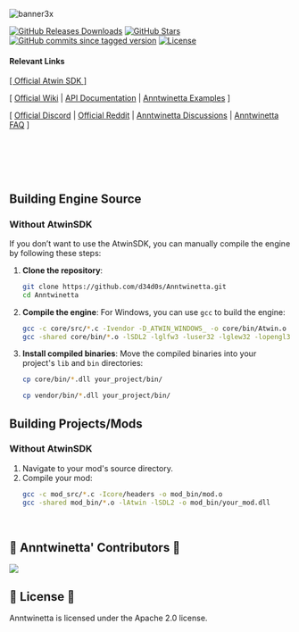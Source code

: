 ![banner3x](https://github.com/user-attachments/assets/fdc5a337-8fd8-4dbb-a4f6-b53edd92c81c)

[![GitHub Releases Downloads](https://img.shields.io/github/downloads/F4R4W4Y/Anntwinetta/total)](https://github.com/F4R4W4Y/Anntwinetta/releases)
[![GitHub Stars](https://img.shields.io/github/stars/F4R4W4Y/Anntwinetta?style=flat&label=stars)](https://github.com/F4R4W4Y/Anntwinetta/stargazers)
[![GitHub commits since tagged version](https://img.shields.io/github/commits-since/F4R4W4Y/Anntwinetta/Anntwinetta.1.0.2024)](https://github.com/F4R4W4Y/Anntwinetta/commits/master)
[![License](https://img.shields.io/badge/license-apache%2Flibpng-green.svg)](LICENSE)

#### Relevant Links
[ [ Official Atwin SDK ] ](https://github.com/d34d0s/AtwinSDK)

[  [Official Wiki](https://github.com/F4R4W4Y/Anntwinetta/wiki) | [API Documentation](https://github.com/F4R4W4Y/Anntwinetta/wiki/Anntwinetta-API-Docs) | [Anntwinetta Examples](https://github.com/F4R4W4Y/Anntwinetta/tree/refactor_01/examples) ]
  
[ [Official Discord](https://discord.gg/e43PDC45wu) | [Official Reddit](https://www.reddit.com/r/Anntwinetta/) | [Anntwinetta Discussions](https://github.com/F4R4W4Y/Anntwinetta/discussions) | [Anntwinetta FAQ](https://github.com/F4R4W4Y/Anntwinetta/wiki/Anntwinetta-FAQ) ]

</br>
</br>
</br>
</br>

## Building Engine Source
### Without AtwinSDK

If you don’t want to use the AtwinSDK, you can manually compile the engine by following these steps:

1. **Clone the repository**:
    ```bash
    git clone https://github.com/d34d0s/Anntwinetta.git
    cd Anntwinetta
    ```

2. **Compile the engine**:
    For Windows, you can use `gcc` to build the engine:
    ```bash
    gcc -c core/src/*.c -Ivendor -D_ATWIN_WINDOWS_ -o core/bin/Atwin.o
    gcc -shared core/bin/*.o -lSDL2 -lglfw3 -luser32 -lglew32 -lopengl32 -o core/bin/Atwin.dll
    ```

3. **Install compiled binaries**:
    Move the compiled binaries into your project's `lib` and `bin` directories:
    ```bash
    cp core/bin/*.dll your_project/bin/
    ```
    ```bash
    cp vendor/bin/*.dll your_project/bin/
    ```

## Building Projects/Mods
### Without AtwinSDK

1. Navigate to your mod's source directory.
2. Compile your mod:
    ```bash
    gcc -c mod_src/*.c -Icore/headers -o mod_bin/mod.o
    gcc -shared mod_bin/*.o -lAtwin -lSDL2 -o mod_bin/your_mod.dll
    ```

</br>

<h2> 🪷 Anntwinetta' Contributors 🪷 </h2>

<a href="https://github.com/F4R4W4Y/Anntwinetta/graphs/contributors">
  <img src="https://contrib.rocks/image?repo=F4R4W4Y/Anntwinetta&max=500&columns=20&anon=1" />
</a>

</br>

<h2> 🪷 License 🪷 </h2>

Anntwinetta is licensed under the Apache 2.0 license.

